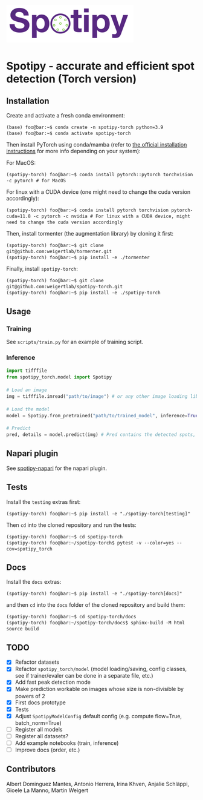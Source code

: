 ![Logo](artwork/spotipy_transp_small.png)
---

# Spotipy - accurate and efficient spot detection (Torch version)

## Installation
Create and activate a fresh conda environment:

```console
(base) foo@bar:~$ conda create -n spotipy-torch python=3.9
(base) foo@bar:~$ conda activate spotipy-torch
```

Then install PyTorch using conda/mamba (refer to [the official installation instructions](https://pytorch.org/get-started/locally/) for more info depending on your system):

For MacOS:
```console
(spotipy-torch) foo@bar:~$ conda install pytorch::pytorch torchvision -c pytorch # for MacOS
```

For linux with a CUDA device (one might need to change the cuda version accordingly):
```console
(spotipy-torch) foo@bar:~$ conda install pytorch torchvision pytorch-cuda=11.8 -c pytorch -c nvidia # For linux with a CUDA device, might need to change the cuda version accordingly
```


Then, install tormenter (the augmentation library) by cloning it first:

```console
(spotipy-torch) foo@bar:~$ git clone git@github.com:weigertlab/tormenter.git
(spotipy-torch) foo@bar:~$ pip install -e ./tormenter
```

Finally, install `spotipy-torch`:

```console
(spotipy-torch) foo@bar:~$ git clone git@github.com:weigertlab/spotipy-torch.git
(spotipy-torch) foo@bar:~$ pip install -e ./spotipy-torch
```

## Usage

### Training
See `scripts/train.py` for an example of training script.

### Inference
```python
import tifffile
from spotipy_torch.model import Spotipy

# Load an image
img = tifffile.imread("path/to/image") # or any other image loading library according to the image format

# Load the model
model = Spotipy.from_pretrained("path/to/trained_model", inference=True)

# Predict
pred, details = model.predict(img) # Pred contains the detected spots, the attribute 'heatmap' of `details` contains the predicted heatmap (access it by `details.heatmap`)
```

## Napari plugin
See [spotipy-napari](https://github.com/weigertlab/napari-spotipy-torch) for the napari plugin.


## Tests

Install the `testing` extras first:

```console
(spotipy-torch) foo@bar:~$ pip install -e "./spotipy-torch[testing]"
```

Then `cd` into the cloned repository and run the tests:
```console
(spotipy-torch) foo@bar:~$ cd spotipy-torch
(spotipy-torch) foo@bar:~/spotipy-torch$ pytest -v --color=yes --cov=spotipy_torch
```

## Docs

Install the `docs` extras:

```console
(spotipy-torch) foo@bar:~$ pip install -e "./spotipy-torch[docs]"
```

and then `cd` into the `docs` folder of the cloned repository and build them:
```console
(spotipy-torch) foo@bar:~$ cd spotipy-torch/docs
(spotipy-torch) foo@bar:~/spotipy-torch/docs$ sphinx-build -M html source build
```

## TODO

- [x] Refactor datasets
- [x] Refactor `spotipy_torch/model` (model loading/saving, config classes, see if trainer/evaler can be done in a separate file, etc.)
- [x] Add fast peak detection mode
- [x] Make prediction workable on images whose size is non-divisible by powers of 2
- [x] First docs prototype
- [x] Tests
- [x] Adjust `SpotipyModelConfig` default config (e.g. compute flow=True, batch_norm=True) 
- [ ] Register all models
- [ ] Register all datasets?
- [ ] Add example notebooks (train, inference)
- [ ] Improve docs (order, etc.)

## Contributors

Albert Dominguez Mantes, Antonio Herrera, Irina Khven, Anjalie Schläppi, Gioele La Manno, Martin Weigert
